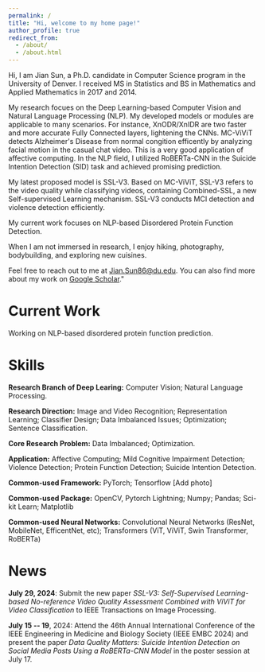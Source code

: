 ```yaml
---
permalink: /
title: "Hi, welcome to my home page!"
author_profile: true
redirect_from: 
  - /about/
  - /about.html
---
```


Hi, I am Jian Sun, a Ph.D. candidate in Computer Science program in the University of Denver. I received MS in Statistics and BS in Mathematics and Applied Mathematics in 2017 and 2014.

My research focues on the Deep Learning-based Computer Vision and Natural Language Processing (NLP). My developed models or modules are applicable to many scenarios. For instance, XnODR/XnIDR are two faster and more accurate Fully Connected layers, lightening the CNNs. MC-ViViT detects Alzheimer's Disease from normal congition efficently by analyzing facial motion in the casual chat video. This is a very good application of affective computing. In the NLP field, I utilized RoBERTa-CNN in the Suicide Intention Detection (SID) task and achieved promising prediction.

My latest proposed model is SSL-V3. Based on MC-ViViT, SSL-V3 refers to the video quality while classifying videos, containing Combined-SSL, a new Self-supervised Learning mechanism. SSL-V3 conducts MCI detection and violence detection efficiently. 

My current work focuses on NLP-based Disordered Protein Function Detection.

When I am not immersed in research, I enjoy hiking, photography, bodybuilding, and exploring new cuisines.

Feel free to reach out to me at [Jian.Sun86\@du.edu](mailto:Jian.Sun86@du.edu?subject=Test). You can also find more about my work on [Google Scholar](https://scholar.google.com/citations?user=8bq3_mEAAAAJ&hl=en)."

Current Work
=============

Working on NLP-based disordered protein function prediction.

Skills
=======

**Research Branch of Deep Learing:** Computer Vision; Natural Language Processing.

**Research Direction:** Image and Video Recognition; Representation Learning; Classifier Design; Data Imbalanced Issues; Optimization; Sentence Classification.

**Core Research Problem:** Data Imbalanced; Optimization.

**Application:** Affective Computing; Mild Cognitive Impairment Detection; Violence Detection; Protein Function Detection; Suicide Intention Detection.

**Common-used Framework:** PyTorch; Tensorflow [Add photo]

**Common-used Package:** OpenCV, Pytorch Lightning; Numpy; Pandas; Sci-kit Learn; Matplotlib

**Common-used Neural Networks:** Convolutional Neural Networks (ResNet, MobileNet, EfficentNet, etc); Transformers (ViT, ViViT, Swin Transformer, RoBERTa)

News
=====

**July 29, 2024**: Submit the new paper <i>SSL-V3: Self-Supervised Learning-based No-reference Video Quality Assessment Combined with ViViT for Video Classification</i> to IEEE Transactions on Image Processing.

**July 15 -- 19**, 2024: Attend the 46th Annual International Conference of the IEEE Engineering in Medicine and Biology Society (IEEE EMBC 2024) and present the paper <i>Data Quality Matters: Suicide Intention Detection on Social Media Posts Using a RoBERTa-CNN Model</i> in the poster session at July 17.
